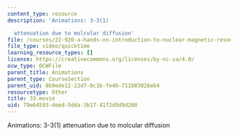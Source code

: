 ```yaml
---
content_type: resource
description: 'Animations: 3-3(1)

  attenuation due to molcular diffusion'
file: /courses/22-920-a-hands-on-introduction-to-nuclear-magnetic-resonance-january-iap-1997/79e64593deed5dda3b1741f2d5d9d260_33.movie
file_type: video/quicktime
learning_resource_types: []
license: https://creativecommons.org/licenses/by-nc-sa/4.0/
ocw_type: OCWFile
parent_title: Animations
parent_type: CourseSection
parent_uid: 8b9ede12-22d7-0c1b-fe46-711b03026eb4
resourcetype: Other
title: 33.movie
uid: 79e64593-deed-5dda-3b17-41f2d5d9d260
---
```

Animations: 3-3(1)
attenuation due to molcular diffusion